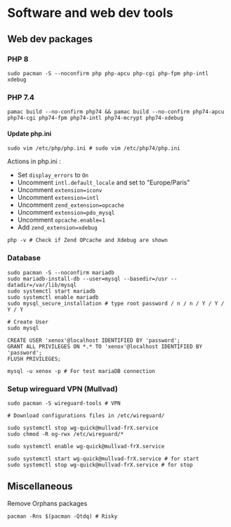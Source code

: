 # Software and web dev tools

## Web dev packages

### PHP 8
```shell
sudo pacman -S --noconfirm php php-apcu php-cgi php-fpm php-intl xdebug
```

### PHP 7.4
```shell
pamac build --no-confirm php74 && pamac build --no-confirm php74-apcu php74-cgi php74-fpm php74-intl php74-mcrypt php74-xdebug
```

#### Update php.ini
```shell
sudo vim /etc/php/php.ini # sudo vim /etc/php74/php.ini
```
Actions in php.ini :
- Set `display_errors` to `On`
- Uncomment `intl.default_locale` and set to "Europe/Paris"
- Uncomment `extension=iconv`
- Uncomment `extension=intl`
- Uncomment `zend_extension=opcache`
- Uncomment `extension=pdo_mysql`
- Uncomment `opcache.enable=1`
- Add `zend_extension=xdebug`

```shell
php -v # Check if Zend OPcache and Xdebug are shown
```

### Database
```shell
sudo pacman -S --noconfirm mariadb
sudo mariadb-install-db --user=mysql --basedir=/usr --datadir=/var/lib/mysql
sudo systemctl start mariadb
sudo systemctl enable mariadb
sudo mysql_secure_installation # type root password / n / n / Y / Y / Y / Y

# Create User
sudo mysql

CREATE USER 'xenox'@localhost IDENTIFIED BY 'password';
GRANT ALL PRIVILEGES ON *.* TO 'xenox'@localhost IDENTIFIED BY 'password';
FLUSH PRIVILEGES;

mysql -u xenox -p # For test mariaDB connection
```

### Setup wireguard VPN (Mullvad)

```shell
sudo pacman -S wireguard-tools # VPN
```

```shell
# Download configurations files in /etc/wireguard/

sudo systemctl stop wg-quick@mullvad-frX.service
sudo chmod -R og-rwx /etc/wireguard/*

sudo systemctl enable wg-quick@mullvad-frX.service

sudo systemctl start wg-quick@mullvad-frX.service # for start
sudo systemctl stop wg-quick@mullvad-frX.service # for stop
```

## Miscellaneous

Remove Orphans packages
```shell
pacman -Rns $(pacman -Qtdq) # Risky
```